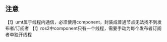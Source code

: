 

## 注意

【!】umt属于线程内通信，必须使用component，封装成普通节点无法找不到发布者/订阅者
【!】ros2中component只有一个线程，需要手动为每个发布者订阅者单独开线程
